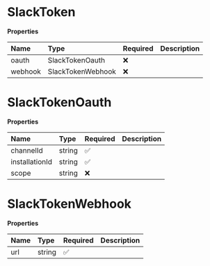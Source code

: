 # SlackToken

**Properties**

| Name    | Type              | Required | Description |
| :------ | :---------------- | :------- | :---------- |
| oauth   | SlackTokenOauth   | ❌       |             |
| webhook | SlackTokenWebhook | ❌       |             |

# SlackTokenOauth

**Properties**

| Name           | Type   | Required | Description |
| :------------- | :----- | :------- | :---------- |
| channelId      | string | ✅       |             |
| installationId | string | ✅       |             |
| scope          | string | ❌       |             |

# SlackTokenWebhook

**Properties**

| Name | Type   | Required | Description |
| :--- | :----- | :------- | :---------- |
| url  | string | ✅       |             |
